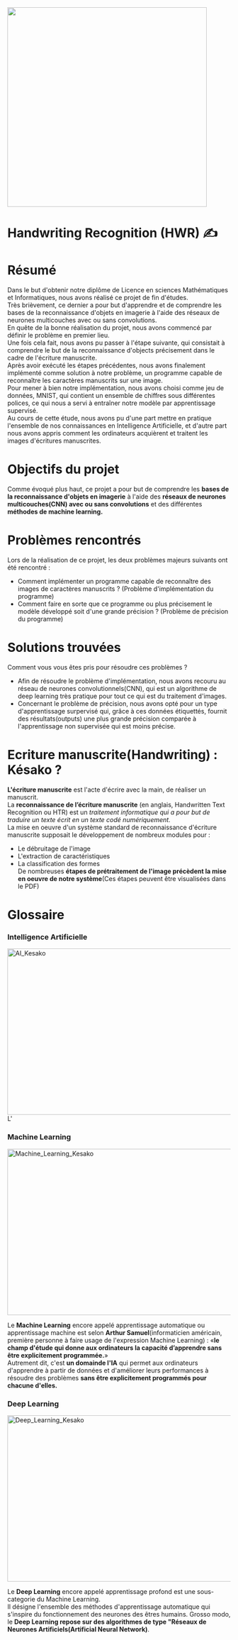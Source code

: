 <img src="https://user-images.githubusercontent.com/64969369/194756114-6d478ec8-e1be-4daf-bfda-d2131686fe02.png" height="450px">

# Handwriting Recognition (HWR) ✍️
# Résumé
Dans le but d'obtenir notre diplôme de Licence en sciences Mathématiques et Informatiques, nous avons réalisé ce projet de fin d'études.<br>
Très brièvement, ce dernier a pour but d'apprendre et de comprendre les bases de la reconnaissance d'objets en imagerie à l'aide des réseaux de neurones multicouches avec ou sans convolutions.<br>
En quête de la bonne réalisation du projet, nous avons commencé par définir le problème en premier lieu.<br>
Une fois cela fait, nous avons pu passer à l'étape suivante, qui consistait à comprendre le but de la reconnaissance d'objects précisement dans le cadre de l'écriture manuscrite.<br>
Après avoir exécuté les étapes précédentes, nous avons finalement implémenté comme solution à notre problème, un programme capable de reconnaître les caractères manuscrits sur une image.<br>
Pour mener à bien notre implémentation, nous avons choisi comme jeu de données, MNIST, qui contient un ensemble de chiffres sous différentes polices, ce qui nous a servi à entraîner notre modèle par apprentissage supervisé.<br>
Au cours de cette étude, nous avons pu d'une part mettre en pratique l'ensemble de nos connaissances en Intelligence Artificielle, et d'autre part nous avons appris comment les ordinateurs acquièrent et traitent les images d'écritures manuscrites.

# Objectifs du projet
Comme évoqué plus haut, ce projet a pour but de comprendre les **bases de la reconnaissance d'objets en imagerie** à l'aide des **réseaux de neurones multicouches(CNN) avec ou sans convolutions** et des différentes **méthodes de machine learning.**

# Problèmes rencontrés
Lors de la réalisation de ce projet, les deux problèmes majeurs suivants ont été rencontré :
- Comment implémenter un programme capable de reconnaître des images de caractères manuscrits ? (Problème d'implémentation du programme)
- Comment faire en sorte que ce programme ou plus précisement le modèle développé soit d'une grande précision ? (Problème de précision du programme)

# Solutions trouvées
Comment vous vous êtes pris pour résoudre ces problèmes ?
- Afin de résoudre le problème d'implémentation, nous avons recouru au réseau de neurones convolutionnels(CNN), qui est un algorithme de deep learning très pratique pour tout ce qui est du traitement d'images.
- Concernant le problème de précision, nous avons opté pour un type d'apprentissage surpervisé qui, grâce à ces données étiquettés, fournit des résultats(outputs) une plus grande précision comparée à l'apprentissage non supervisée qui est moins précise.

# Ecriture manuscrite(Handwriting) : Késako ?
**L'écriture manuscrite** est l'acte d'écrire avec la main, de réaliser un manuscrit.<br>
La **reconnaissance de l’écriture manuscrite** (en anglais, Handwritten Text Recognition ou HTR) est un *traitement informatique qui a pour but de traduire un texte écrit en un texte codé numériquement.*<br>
La mise en oeuvre d'un système standard de reconnaissance d'écriture manuscrite supposait le développement de nombreux modules pour :
- Le débruitage de l'image
- L'extraction de caractéristiques
- La classification des formes<br>
De nombreuses **étapes de prétraitement de l'image précèdent la mise en oeuvre de notre système**(Ces étapes peuvent être visualisées dans le PDF)
# Glossaire
<h3>Intelligence Artificielle</h3>
<img src="https://user-images.githubusercontent.com/64969369/194767092-3ed5896c-5350-4676-b6b0-419c191cab6d.png" alt="AI_Kesako" height="375px" width="700px">
L'
<h3>Machine Learning</h3>
<img src="https://user-images.githubusercontent.com/64969369/194765053-bb0d47b2-51b1-4014-8b0b-b098488a5af8.png" alt="Machine_Learning_Kesako" height="375px" width="700px">

Le **Machine Learning** encore appelé apprentissage automatique ou apprentissage machine est selon **Arthur Samuel**(informaticien américain, première personne à faire usage de l'expression Machine Learning) : «**le champ d'étude qui donne aux ordinateurs la capacité d’apprendre sans être explicitement programmée.**»<br>
Autrement dit, c'est **un domainde l'IA** qui permet aux ordinateurs d'apprendre à partir de données et d'améliorer leurs performances à résoudre des problèmes **sans être explicitement programmés pour chacune d'elles.**<br>
<h3>Deep Learning</h3>
<img src="https://user-images.githubusercontent.com/64969369/194765939-eb5cf41b-d014-4d2a-9456-f3d737c9082a.png" alt="Deep_Learning_Kesako" height="375px" width="700px">

Le **Deep Learning** encore appelé apprentissage profond est une sous-categorie du Machine Learning.<br>
Il désigne l'ensemble des méthodes d'apprentissage automatique qui s'inspire du fonctionnement des neurones des êtres humains.
Grosso modo, le **Deep Learning repose sur des algorithmes de type "Réseaux de Neurones Artificiels(Artificial Neural Network)**.








